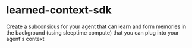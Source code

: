 # learned-context-sdk
Create a subconsious for your agent that can learn and form memories in the background (using sleeptime compute) that you can plug into your agent's context
